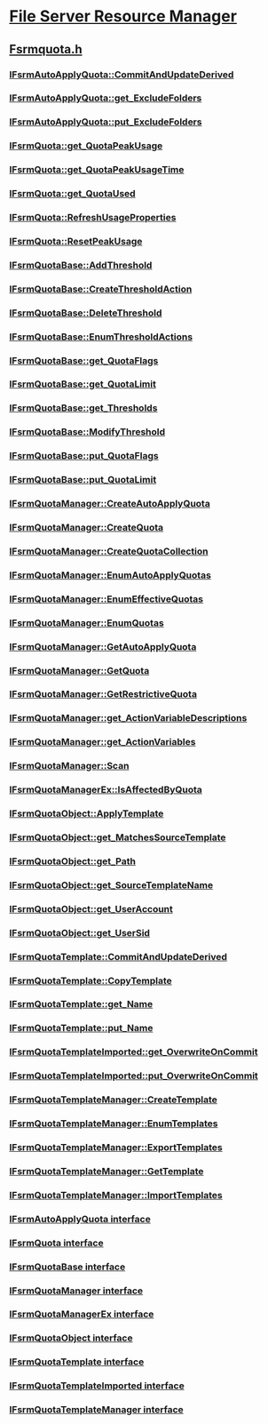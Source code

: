 # [File Server Resource Manager](../_fsrm/index.md)
## [Fsrmquota.h](index.md)
### [IFsrmAutoApplyQuota::CommitAndUpdateDerived](../fsrmquota/nf-fsrmquota-ifsrmautoapplyquota-commitandupdatederived.md)
### [IFsrmAutoApplyQuota::get_ExcludeFolders](../fsrmquota/nf-fsrmquota-ifsrmautoapplyquota-get_excludefolders.md)
### [IFsrmAutoApplyQuota::put_ExcludeFolders](../fsrmquota/nf-fsrmquota-ifsrmautoapplyquota-put_excludefolders.md)
### [IFsrmQuota::get_QuotaPeakUsage](../fsrmquota/nf-fsrmquota-ifsrmquota-get_quotapeakusage.md)
### [IFsrmQuota::get_QuotaPeakUsageTime](../fsrmquota/nf-fsrmquota-ifsrmquota-get_quotapeakusagetime.md)
### [IFsrmQuota::get_QuotaUsed](../fsrmquota/nf-fsrmquota-ifsrmquota-get_quotaused.md)
### [IFsrmQuota::RefreshUsageProperties](../fsrmquota/nf-fsrmquota-ifsrmquota-refreshusageproperties.md)
### [IFsrmQuota::ResetPeakUsage](../fsrmquota/nf-fsrmquota-ifsrmquota-resetpeakusage.md)
### [IFsrmQuotaBase::AddThreshold](../fsrmquota/nf-fsrmquota-ifsrmquotabase-addthreshold.md)
### [IFsrmQuotaBase::CreateThresholdAction](../fsrmquota/nf-fsrmquota-ifsrmquotabase-createthresholdaction.md)
### [IFsrmQuotaBase::DeleteThreshold](../fsrmquota/nf-fsrmquota-ifsrmquotabase-deletethreshold.md)
### [IFsrmQuotaBase::EnumThresholdActions](../fsrmquota/nf-fsrmquota-ifsrmquotabase-enumthresholdactions.md)
### [IFsrmQuotaBase::get_QuotaFlags](../fsrmquota/nf-fsrmquota-ifsrmquotabase-get_quotaflags.md)
### [IFsrmQuotaBase::get_QuotaLimit](../fsrmquota/nf-fsrmquota-ifsrmquotabase-get_quotalimit.md)
### [IFsrmQuotaBase::get_Thresholds](../fsrmquota/nf-fsrmquota-ifsrmquotabase-get_thresholds.md)
### [IFsrmQuotaBase::ModifyThreshold](../fsrmquota/nf-fsrmquota-ifsrmquotabase-modifythreshold.md)
### [IFsrmQuotaBase::put_QuotaFlags](../fsrmquota/nf-fsrmquota-ifsrmquotabase-put_quotaflags.md)
### [IFsrmQuotaBase::put_QuotaLimit](../fsrmquota/nf-fsrmquota-ifsrmquotabase-put_quotalimit.md)
### [IFsrmQuotaManager::CreateAutoApplyQuota](../fsrmquota/nf-fsrmquota-ifsrmquotamanager-createautoapplyquota.md)
### [IFsrmQuotaManager::CreateQuota](../fsrmquota/nf-fsrmquota-ifsrmquotamanager-createquota.md)
### [IFsrmQuotaManager::CreateQuotaCollection](../fsrmquota/nf-fsrmquota-ifsrmquotamanager-createquotacollection.md)
### [IFsrmQuotaManager::EnumAutoApplyQuotas](../fsrmquota/nf-fsrmquota-ifsrmquotamanager-enumautoapplyquotas.md)
### [IFsrmQuotaManager::EnumEffectiveQuotas](../fsrmquota/nf-fsrmquota-ifsrmquotamanager-enumeffectivequotas.md)
### [IFsrmQuotaManager::EnumQuotas](../fsrmquota/nf-fsrmquota-ifsrmquotamanager-enumquotas.md)
### [IFsrmQuotaManager::GetAutoApplyQuota](../fsrmquota/nf-fsrmquota-ifsrmquotamanager-getautoapplyquota.md)
### [IFsrmQuotaManager::GetQuota](../fsrmquota/nf-fsrmquota-ifsrmquotamanager-getquota.md)
### [IFsrmQuotaManager::GetRestrictiveQuota](../fsrmquota/nf-fsrmquota-ifsrmquotamanager-getrestrictivequota.md)
### [IFsrmQuotaManager::get_ActionVariableDescriptions](../fsrmquota/nf-fsrmquota-ifsrmquotamanager-get_actionvariabledescriptions.md)
### [IFsrmQuotaManager::get_ActionVariables](../fsrmquota/nf-fsrmquota-ifsrmquotamanager-get_actionvariables.md)
### [IFsrmQuotaManager::Scan](../fsrmquota/nf-fsrmquota-ifsrmquotamanager-scan.md)
### [IFsrmQuotaManagerEx::IsAffectedByQuota](../fsrmquota/nf-fsrmquota-ifsrmquotamanagerex-isaffectedbyquota.md)
### [IFsrmQuotaObject::ApplyTemplate](../fsrmquota/nf-fsrmquota-ifsrmquotaobject-applytemplate.md)
### [IFsrmQuotaObject::get_MatchesSourceTemplate](../fsrmquota/nf-fsrmquota-ifsrmquotaobject-get_matchessourcetemplate.md)
### [IFsrmQuotaObject::get_Path](../fsrmquota/nf-fsrmquota-ifsrmquotaobject-get_path.md)
### [IFsrmQuotaObject::get_SourceTemplateName](../fsrmquota/nf-fsrmquota-ifsrmquotaobject-get_sourcetemplatename.md)
### [IFsrmQuotaObject::get_UserAccount](../fsrmquota/nf-fsrmquota-ifsrmquotaobject-get_useraccount.md)
### [IFsrmQuotaObject::get_UserSid](../fsrmquota/nf-fsrmquota-ifsrmquotaobject-get_usersid.md)
### [IFsrmQuotaTemplate::CommitAndUpdateDerived](../fsrmquota/nf-fsrmquota-ifsrmquotatemplate-commitandupdatederived.md)
### [IFsrmQuotaTemplate::CopyTemplate](../fsrmquota/nf-fsrmquota-ifsrmquotatemplate-copytemplate.md)
### [IFsrmQuotaTemplate::get_Name](../fsrmquota/nf-fsrmquota-ifsrmquotatemplate-get_name.md)
### [IFsrmQuotaTemplate::put_Name](../fsrmquota/nf-fsrmquota-ifsrmquotatemplate-put_name.md)
### [IFsrmQuotaTemplateImported::get_OverwriteOnCommit](../fsrmquota/nf-fsrmquota-ifsrmquotatemplateimported-get_overwriteoncommit.md)
### [IFsrmQuotaTemplateImported::put_OverwriteOnCommit](../fsrmquota/nf-fsrmquota-ifsrmquotatemplateimported-put_overwriteoncommit.md)
### [IFsrmQuotaTemplateManager::CreateTemplate](../fsrmquota/nf-fsrmquota-ifsrmquotatemplatemanager-createtemplate.md)
### [IFsrmQuotaTemplateManager::EnumTemplates](../fsrmquota/nf-fsrmquota-ifsrmquotatemplatemanager-enumtemplates.md)
### [IFsrmQuotaTemplateManager::ExportTemplates](../fsrmquota/nf-fsrmquota-ifsrmquotatemplatemanager-exporttemplates.md)
### [IFsrmQuotaTemplateManager::GetTemplate](../fsrmquota/nf-fsrmquota-ifsrmquotatemplatemanager-gettemplate.md)
### [IFsrmQuotaTemplateManager::ImportTemplates](../fsrmquota/nf-fsrmquota-ifsrmquotatemplatemanager-importtemplates.md)
### [IFsrmAutoApplyQuota interface](../fsrmquota/nn-fsrmquota-ifsrmautoapplyquota.md)
### [IFsrmQuota interface](../fsrmquota/nn-fsrmquota-ifsrmquota.md)
### [IFsrmQuotaBase interface](../fsrmquota/nn-fsrmquota-ifsrmquotabase.md)
### [IFsrmQuotaManager interface](../fsrmquota/nn-fsrmquota-ifsrmquotamanager.md)
### [IFsrmQuotaManagerEx interface](../fsrmquota/nn-fsrmquota-ifsrmquotamanagerex.md)
### [IFsrmQuotaObject interface](../fsrmquota/nn-fsrmquota-ifsrmquotaobject.md)
### [IFsrmQuotaTemplate interface](../fsrmquota/nn-fsrmquota-ifsrmquotatemplate.md)
### [IFsrmQuotaTemplateImported interface](../fsrmquota/nn-fsrmquota-ifsrmquotatemplateimported.md)
### [IFsrmQuotaTemplateManager interface](../fsrmquota/nn-fsrmquota-ifsrmquotatemplatemanager.md)
